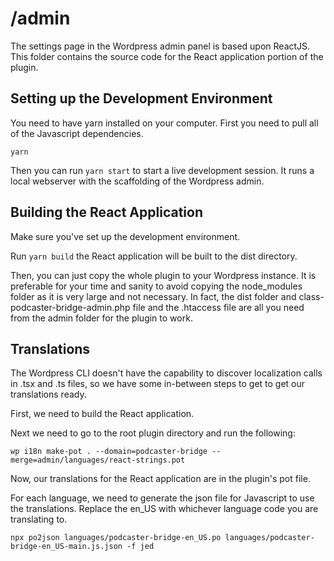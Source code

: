 # /admin
The settings page in the Wordpress admin panel is based upon ReactJS. This folder contains the source code for the React application portion of the plugin.

## Setting up the Development Environment
You need to have yarn installed on your computer.
First you need to pull all of the Javascript dependencies.
```
yarn
```

Then you can run `yarn start` to start a live development session. It runs a local webserver with the scaffolding of the Wordpress admin.

## Building the React Application
Make sure you've set up the development environment.

Run `yarn build` the React application will be built to the dist directory.

Then, you can just copy the whole plugin to your Wordpress instance. It is preferable for your time and sanity to avoid copying the node_modules folder as it is very large and not necessary. In fact, the dist folder and class-podcaster-bridge-admin.php file and the .htaccess file are all you need from the admin folder for the plugin to work.

## Translations
The Wordpress CLI doesn't have the capability to discover localization calls in .tsx and .ts files, so we have some in-between steps to get to get our translations ready. 

First, we need to build the React application.

Next we need to go to the root plugin directory and run the following:
```
wp i18n make-pot . --domain=podcaster-bridge --merge=admin/languages/react-strings.pot
```

Now, our translations for the React application are in the plugin's pot file.

For each language, we need to generate the json file for Javascript to use the translations. Replace the en_US with whichever language code you are translating to.
```
npx po2json languages/podcaster-bridge-en_US.po languages/podcaster-bridge-en_US-main.js.json -f jed
```


